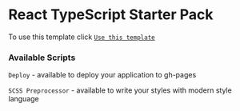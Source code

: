 # React TypeScript Starter Pack

To use this template click [`Use this template`](https://hy-tapa-kot.github.io/Progect-Product-Catalog/)

### Available Scripts

`Deploy` - available to deploy your application to gh-pages

`SCSS Preprocessor` - available to write your styles with modern style language
